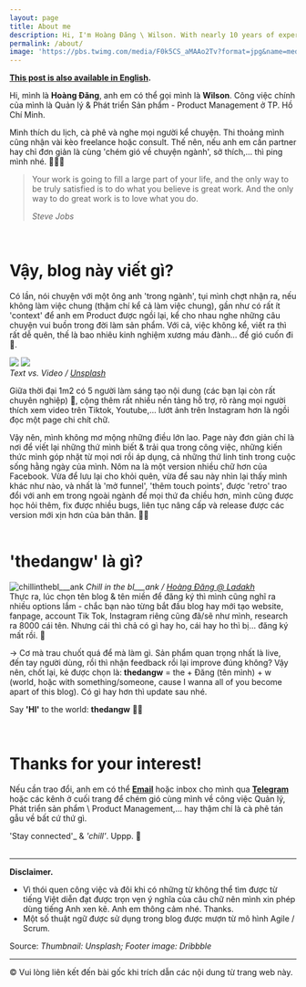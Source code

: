 ```yaml
---
layout: page
title: About me
description: Hi, I'm Hoàng Đăng \ Wilson. With nearly 10 years of experience in the field, I’m a proud Product-lover, aim to create a top-of-mind product for Vietnamese people. 🇻🇳
permalink: /about/
image: 'https://pbs.twimg.com/media/F0k5CS_aMAAo2Tv?format=jpg&name=medium'
---
```


**[This post is also available in English](/about-eng).**

Hi, mình là <b>Hoàng Đăng</b>, anh em có thể gọi mình là <b>Wilson</b>. Công việc chính của mình là Quản lý & Phát triển Sản phẩm - Product Management ở TP. Hồ Chí Minh. 

Mình thích du lịch, cà phê và nghe mọi người kể chuyện. Thi thoảng mình cũng nhận vài kèo freelance hoặc consult. Thế nên, nếu anh em cần partner hay chỉ đơn giản là cùng 'chém gió về chuyện ngành', sở thích,... thì ping mình nhé. 👨🏻‍💻

> Your work is going to fill a large part of your life, and the only way to be truly satisfied is to do what you believe is great work. And the only way to do great work is to love what you do.
>
> <cite>Steve Jobs</cite>
<br>
  
# __Vậy, blog này viết gì?__

Có lần, nói chuyện với một ông anh 'trong ngành', tụi mình chợt nhận ra, nếu không làm việc chung (thậm chí kể cả làm việc chung), gần như có rất ít 'context' để anh em Product được ngồi lại, kể cho nhau nghe những câu chuyện vui buồn trong đời làm sản phẩm. Với cả, việc không kể, viết ra thì rất dễ quên, thế là bao nhiêu kinh nghiệm xương máu đành... để gió cuốn đi 🍃.

<div class="gallery-box">
    <div class="gallery">
      <img src="https://pbs.twimg.com/media/FsaNA3MakAAH8Fi?format=jpg&name=medium" loading="lazy" class="lightense-target">
      <img src="https://pbs.twimg.com/media/FsaNA3QaAAEOgL8?format=jpg&name=medium" loading="lazy" class="lightense-target">
    </div>
    <em>Text vs. Video / <a href="https://unsplash.com/" target="_blank">Unsplash</a></em>
  </div>

Giữa thời đại 1m2 có 5 người làm sáng tạo nội dung (các bạn lại còn rất chuyên nghiệp) 🥲, cộng thêm rất nhiều nền tảng hỗ trợ, rõ ràng mọi người thích xem video trên Tiktok, Youtube,... lướt ảnh trên Instagram hơn là ngồi đọc một page chi chít chữ.

Vậy nên, mình không mơ mộng những điều lớn lao. Page này đơn giản chỉ là nơi để viết lại những thứ mình biết & trải qua trong công việc, những kiến thức mình góp nhặt từ mọi nơi rồi áp dụng, cả những thứ linh tinh trong cuộc sống hằng ngày của mình. Nôm na là một version nhiều chữ hơn của Facebook. Vừa để lưu lại cho khỏi quên, vừa để sau này nhìn lại thấy mình khác như nào, và nhất là 'mở funnel', 'thêm touch points', được 'retro' trao đổi với anh em trong ngoài ngành để mọi thứ đa chiều hơn, mình cũng được học hỏi thêm, fix được nhiều bugs, liên tục nâng cấp và release được các version mới xịn hơn của bản thân. 🙌🏻
<br>
<br>
  
# __'thedangw' là gì?__

![chillinthebl___ank](https://pbs.twimg.com/media/F0k7JPRaEAAAGL7?format=jpg&name=large#wide)
<em>Chill in the bl___ank / <a href="https://instagram.com/bl___ank.sg/" target="_blank">Hoàng Đăng @ Ladakh</a></em>
<br>
Thực ra, lúc chọn tên blog & tên miền để đăng ký thì mình cũng nghĩ ra nhiều options lắm - chắc bạn nào từng bắt đầu blog hay mới tạo website, fanpage, account Tik Tok, Instagram riêng cũng đã/sẽ như mình, research ra 8000 cái tên. Nhưng cái thì chả có gì hay ho, cái hay ho thì bị... đăng ký mất rồi. 🥲

→ Cơ mà trau chuốt quá để mà làm gì. Sản phẩm quan trọng nhất là live, đến tay người dùng, rồi thì nhận feedback rồi lại improve đúng không? Vậy nên, chốt lại, kẻ được chọn là: **thedangw** = the + Đăng (tên mình) + w (world, hoặc with something/someone, cause I wanna all of you become apart of this blog). Có gì hay hơn thì update sau nhé.

Say **'HI'** to the world: <b>thedangw</b> ✌🏻

<br>

# __Thanks for your interest!__
Nếu cần trao đổi, anh em có thể <b>[Email](mailto:hoangdang.ux@gmail.com)</b> hoặc inbox cho mình qua <b>[Telegram](https://t.me/wilsontdw)</b> hoặc các kênh ở cuối trang để chém gió cùng mình về công việc Quản lý, Phát triển sản phẩm \ Product Management,... hay thậm chí là cà phê tán gẫu về bất cứ thứ gì.

'Stay connected'_ & _'chill'_. Uppp. 🦾  
<br>

___

<b>Disclaimer.</b>
- Vì thói quen công việc và đôi khi có những từ không thể tìm được từ tiếng Việt diễn đạt được trọn vẹn ý nghĩa của câu chữ nên mình xin phép dùng tiếng Anh xen kẽ. Anh em thông cảm nhé. Thanks.
- Một số thuật ngữ được sử dụng trong blog được mượn từ mô hình Agile / Scrum.

Source: *Thumbnail: Unsplash; Footer image: Dribbble*

---

© Vui lòng liên kết đến bài gốc khi trích dẫn các nội dung từ trang web này.
